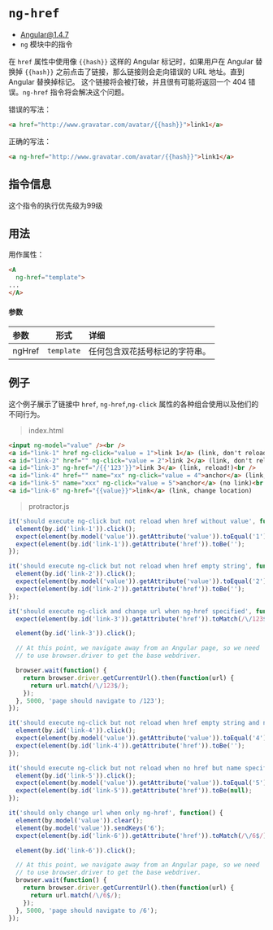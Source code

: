 # `ng-href`
- Angular@1.4.7
- `ng` 模块中的指令

在 `href` 属性中使用像 `{{hash}}` 这样的 Angular 标记时，如果用户在 Angular 替换掉
`{{hash}}` 之前点击了链接，那么链接则会走向错误的 URL 地址。直到 Angular 替换掉标记。
这个链接将会被打破，并且很有可能将返回一个 404 错误。`ng-href` 指令将会解决这个问题。

错误的写法：

``` html
<a href="http://www.gravatar.com/avatar/{{hash}}">link1</a>
```

正确的写法：

``` html
<a ng-href="http://www.gravatar.com/avatar/{{hash}}">link1</a>
```

## 指令信息

这个指令的执行优先级为99级

## 用法

用作属性：

``` html
<A
  ng-href="template">
...
</A>
```


#### 参数

| 参数 | 形式 | 详细 |
|:----|:---:|:----|
|ngHref|`template`| 任何包含双花括号标记的字符串。|


## 例子

这个例子展示了链接中 `href`, `ng-href`,`ng-click` 属性的各种组合使用以及他们的不同行为。

> index.html

``` html
<input ng-model="value" /><br />
<a id="link-1" href ng-click="value = 1">link 1</a> (link, don't reload)<br />
<a id="link-2" href="" ng-click="value = 2">link 2</a> (link, don't reload)<br />
<a id="link-3" ng-href="/{{'123'}}">link 3</a> (link, reload!)<br />
<a id="link-4" href="" name="xx" ng-click="value = 4">anchor</a> (link, don't reload)<br />
<a id="link-5" name="xxx" ng-click="value = 5">anchor</a> (no link)<br />
<a id="link-6" ng-href="{{value}}">link</a> (link, change location)
```

> protractor.js

``` javascript
it('should execute ng-click but not reload when href without value', function() {
  element(by.id('link-1')).click();
  expect(element(by.model('value')).getAttribute('value')).toEqual('1');
  expect(element(by.id('link-1')).getAttribute('href')).toBe('');
});

it('should execute ng-click but not reload when href empty string', function() {
  element(by.id('link-2')).click();
  expect(element(by.model('value')).getAttribute('value')).toEqual('2');
  expect(element(by.id('link-2')).getAttribute('href')).toBe('');
});

it('should execute ng-click and change url when ng-href specified', function() {
  expect(element(by.id('link-3')).getAttribute('href')).toMatch(/\/123$/);

  element(by.id('link-3')).click();

  // At this point, we navigate away from an Angular page, so we need
  // to use browser.driver to get the base webdriver.

  browser.wait(function() {
    return browser.driver.getCurrentUrl().then(function(url) {
      return url.match(/\/123$/);
    });
  }, 5000, 'page should navigate to /123');
});

it('should execute ng-click but not reload when href empty string and name specified', function() {
  element(by.id('link-4')).click();
  expect(element(by.model('value')).getAttribute('value')).toEqual('4');
  expect(element(by.id('link-4')).getAttribute('href')).toBe('');
});

it('should execute ng-click but not reload when no href but name specified', function() {
  element(by.id('link-5')).click();
  expect(element(by.model('value')).getAttribute('value')).toEqual('5');
  expect(element(by.id('link-5')).getAttribute('href')).toBe(null);
});

it('should only change url when only ng-href', function() {
  element(by.model('value')).clear();
  element(by.model('value')).sendKeys('6');
  expect(element(by.id('link-6')).getAttribute('href')).toMatch(/\/6$/);

  element(by.id('link-6')).click();

  // At this point, we navigate away from an Angular page, so we need
  // to use browser.driver to get the base webdriver.
  browser.wait(function() {
    return browser.driver.getCurrentUrl().then(function(url) {
      return url.match(/\/6$/);
    });
  }, 5000, 'page should navigate to /6');
});
```

